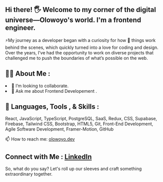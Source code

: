 ## Hi there! 🖐️ Welcome to my corner of the digital universe—Olowoyo's world. I'm a frontend engineer.
⚡My journey as a developer began with a curiosity for how 🌱 things work behind the scenes, which quickly turned into a love for coding and design. 
Over the years, I’ve had the opportunity to work on diverse projects that challenged me to push the boundaries of what’s possible on the web.

## :raising_hand_man: **About Me** :
<li>👯 I’m looking to collaborate.</li>
<li>💬 Ask me about Frontend Developement .</li>

## :wrench: **Languages, Tools , & Skills** :
React,
JavaScript,
TypeScript,
PostgreSQL,
SaaS,
Redux,
CSS,
Supabase,
Firebase,
Tailwind CSS,
Bootstrap,
HTML5,
Git,
Front-End Development,
Agile Software Development,
Framer-Motion,
GitHub

📫 How to reach me: <a href='https://www.olowoyo.dev'>olowoyo.dev</a>

## **Connect with Me** : <a href='https://www.linkedin.com/in/blessing-olowoyo-79815b247/'>LinkedIn</a>

So, what do you say? Let's roll up our sleeves and craft something extraordinary together.

<!--
**Olowoyo/olowoyo** is a ✨ _special_ ✨ repository because its `README.md` (this file) appears on your GitHub profile.

Here are some ideas to get you started:

- 🔭 I’m currently working on ...
- 🌱 I’m currently learning ...
- 👯 I’m looking to collaborate on ...
- 🤔 I’m looking for help with ...
- 💬 Ask me about ...
- 📫 How to reach me: ...
- 😄 Pronouns: ...
- ⚡ Fun fact: ...
-->
